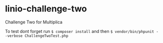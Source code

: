 # linio-challenge-two
Challenge Two for Multiplica

To test dont forget run `$ composer install` and then `$ vendor/bin/phpunit --verbose ChallengeTwoTest.php`
